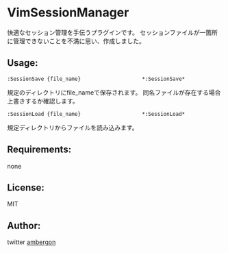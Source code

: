 VimSessionManager
=================
快適なセッション管理を手伝うプラグインです。
セッションファイルが一箇所に管理できないことを不満に思い、作成しました。

Usage:
------
```
:SessionSave {file_name}					*:SessionSave*
```
規定のディレクトリにfile_nameで保存されます。
同名ファイルが存在する場合上書きするか確認します。

```
:SessionLoad {file_name}					*:SessionLoad*
```
規定ディレクトリからファイルを読み込みます。


Requirements:
-------------
none

License:
--------
MIT

Author:
-------
twitter
[ambergon](https://twitter.com/Sc_lFoxGon)
